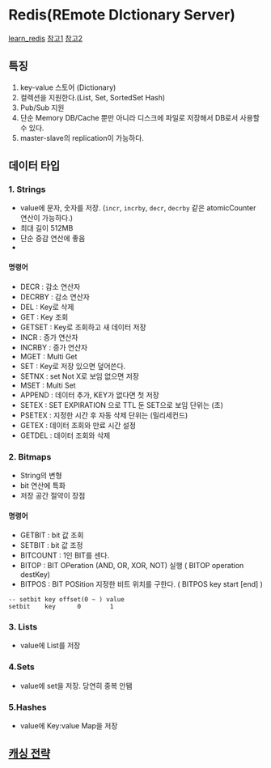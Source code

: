 # Redis(REmote DIctionary Server)

[learn_redis](https://github.com/newkayak12/Learn_Redis)
[참고1](https://inpa.tistory.com/entry/REDIS-%F0%9F%93%9A-%EB%8D%B0%EC%9D%B4%ED%84%B0-%ED%83%80%EC%9E%85Collection-%EC%A2%85%EB%A5%98-%EC%A0%95%EB%A6%AC)
[참고2](https://inpa.tistory.com/entry/REDIS-%F0%9F%93%9A-%EB%8D%B0%EC%9D%B4%ED%84%B0-%ED%83%80%EC%9E%85Collection-%EC%A2%85%EB%A5%98-%EC%A0%95%EB%A6%AC#strings_%EB%AA%85%EB%A0%B9%EC%96%B4_%EB%A6%AC%EC%8A%A4%ED%8A%B8)

## 특징
1. key-value 스토어 (Dictionary)
2. 컬렉션을 지원한다.(List, Set, SortedSet Hash)
3. Pub/Sub 지원
4. 단순 Memory DB/Cache 뿐만 아니라 디스크에 파일로 저장해서 DB로서 사용할 수 있다.
5. master-slave의 replication이 가능하다.

## 데이터 타입

### 1. Strings
- value에 문자, 숫자를 저장. (`incr`, `incrby`, `decr`, `decrby` 같은 atomicCounter 연산이 가능하다.)
- 최대 길이 512MB
- 단순 증감 연산에 좋음
- 

#### 명령어
- DECR : 감소 연산자
- DECRBY : 감소 연산자
- DEL : Key로 삭제
- GET : Key 조회
- GETSET : Key로 조회하고 새 데이터 저장
- INCR : 증가 연산자
- INCRBY : 증가 연산자
- MGET : Multi Get
- SET : Key로 저장 있으면 덮어쓴다.
- SETNX : set Not X로 보임 없으면 저장
- MSET : Multi Set
- APPEND : 데이터 추가, KEY가 없다면 첫 저장
- SETEX : SET EXPIRATION 으로 TTL 둔 SET으로 보임 단위는 (초)
- PSETEX : 지정한 시간 후 자동 삭제  단위는 (밀리세컨드)
- GETEX : 데이터 조회와 만료 시간 설정
- GETDEL : 데이터 조회와 삭제

### 2. Bitmaps
- String의 변형
- bit 연산에 특화
- 저장 공간 절약이 장점

#### 명령어
- GETBIT : bit 값 조회
- SETBIT : bit 값 조정
- BITCOUNT : 1인 BIT를 센다.
- BITOP : BIT OPeration (AND, OR, XOR, NOT) 실행 ( BITOP operation destKey)
- BITPOS : BIT POSition 지정한 비트 위치를 구한다. ( BITPOS key start [end] )
```redis
-- setbit key offset(0 ~ ) value 
setbit    key      0        1
```

### 3. Lists
- value에 List를 저장


### 4.Sets
- value에 set을 저장. 당연히 중복 안됌 

### 5.Hashes
- value에 Key:value Map을 저장



## [캐싱 전략](../cs/CacheStrategy.md)

